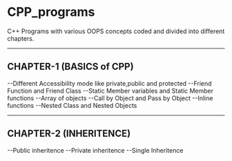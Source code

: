 # CPP_programs
C++ Programs with various OOPS concepts coded and divided into different chapters.

---------------------------
CHAPTER-1 (BASICS of CPP)
---------------------------
--Different Accessibility mode like private,public and protected
--Friend Function and Friend Class
--Static Member variables and Static Member functions
--Array of objects
--Call by Object and Pass by Object
--Inline functions
--Nested Class and Nested Objects

------------------------
CHAPTER-2 (INHERITENCE)
------------------------
--Public inheritence 
--Private inheritence
--Single Inheritence
